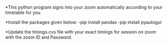 *This python program signs into your zoom automatically according to your timetable for you

*Install the packages given below:
      -pip install pandas
      -pip install pyautogui
      
*Update the timings.cvs file with your exact timings for session on zoom with the zoom ID and Password.
